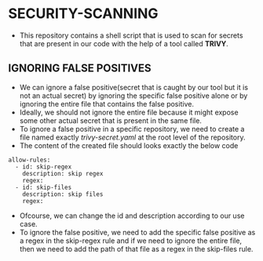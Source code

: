 # SECURITY-SCANNING
  * This repository contains a shell script that is used to scan for secrets that are present in our code 
  with the help of a tool called **TRIVY**.
  
## IGNORING FALSE POSITIVES
  * We can ignore a false positive(secret that is caught by our tool but it is not an actual secret) by ignoring the specific false positive alone or by ignoring the entire file that contains the false positive.
  * Ideally, we should not ignore the entire file because it might expose some other actual secret that is present in the same file.
  * To ignore a false positive in a specific repository, we need to create a file named exactly *trivy-secret.yaml* at the root level of the repository.
  * The content of the created file should looks exactly the below code
  ```  
  allow-rules:
    - id: skip-regex
      description: skip regex
      regex: 
    - id: skip-files
      description: skip files
      regex: 
  ```
  * Ofcourse, we can change the id and description according to our use case.
  * To ignore the false positive, we need to add the specific false positive as a regex in the skip-regex rule and if we need to ignore
  the entire file, then we need to add the path of that file as a regex in the skip-files rule.
